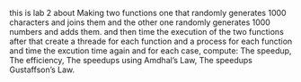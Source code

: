 this is lab 2 about Making two functions one that randomly generates 1000 characters and joins them and the other one
randomly generates 1000 numbers and adds them. and then time the execution of the two functions after that create a threade for each function and a process for each function 
and time the excution time again 
and for each case, compute:
The speedup,
The efficiency,
The speedups using Amdhal’s Law,
The speedups Gustaffson’s Law.
